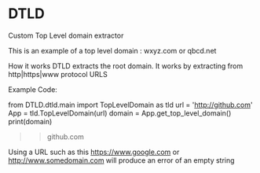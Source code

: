 # DTLD
Custom Top Level domain extractor

This is an example of a top level domain : wxyz.com or qbcd.net

How it works
DTLD extracts the root domain. It works by extracting from http|https|www protocol URLS

Example Code:

 from DTLD.dtld.main import TopLevelDomain as tld
 url = 'http://github.com'
 App = tld.TopLevelDomain(url)
 domain = App.get_top_level_domain()
 print(domain)
 >>github.com
 
 Using a URL such as this https://www.google.com or http://www.somedomain.com will produce an error of an empty string
 
 
 
